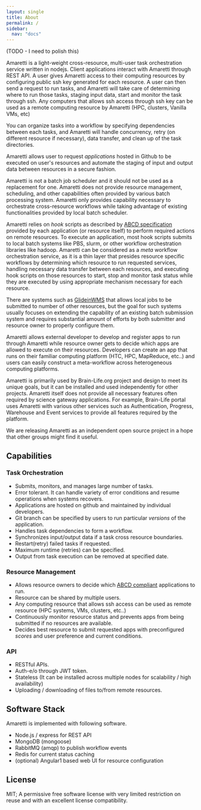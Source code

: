 ```yaml
---
layout: single
title: About
permalink: /
sidebar:
  nav: "docs"
---
```


(TODO - I need to polish this)

Amaretti is a light-weight cross-resource, multi-user task orchestration service written in nodejs. Client applications interact with Amaretti through REST API. A user gives Amaretti access to their computing resources by configuring public ssh key generated for each resource. A user can then send a request to run tasks, and Amaretti will take care of determining where to run those tasks, staging input data, start and monitor the task through ssh. Any computers that allows ssh access through ssh key can be used as a remote computing resource by Amaretti (HPC, clusters, Vanilla VMs, etc)

You can organize tasks into a workflow by specifying dependencies between each tasks, and Amaretti will handle concurrency, retry (on different resource if necessary), data transfer, and clean up of the task directories.

Amaretti allows user to request *applications* hosted in Github to be executed on user's resources and automate the staging of input and output data between resources in a secure fashion. 

Amaretti is not a batch job scheduler and it should not be used as a replacement for one. Amaretti does not provide resource management, scheduling, and other capabilities often provided by various batch processing system. Amaretti only provides capability necessary to orchestrate cross-resource workflows while taking advantage of existing functionalities provided by local batch scheduler. 

Amaretti relies on *hook* scripts as described by [ABCD specification](https://github.com/brain-life/abcd-spec) provided by each application (or resource itself) to perform required actions on remote resources. To execute an application, most hook scripts submits to local batch systems like PBS, slurm, or other workflow orchestration libraries like hadoop. Amaretti can be considered as a *meta* workflow orchestration service, as it is a thin layer that presides resource specific workflows by determining which resource to run requested services, handling necessary data transfer between each resources, and executing hook scripts on those resources to start, stop and monitor task status while they are executed by using appropriate mechanism necessary for each resource.

There are systems such as [GlideinWMS](http://glideinwms.fnal.gov/doc.prd/index.html) that allows local jobs to be submitted to number of other resources, but the goal for such systems usually focuses on extending the capability of an existing batch submission system and requires substantial amount of efforts by both submitter and resource owner to properly configure them.

Amaretti allows external developer to develop and register apps to run through Amaretti while resource owner gets to decide which apps are allowed to execute on their resources. Developers can create an app that runs on their familiar computing platform (HTC, HPC, MapReduce, etc..) and users can easily construct a meta-workflow across heterogeneous computing platforms.

Amaretti is primarily used by Brain-Life.org project and design to meet its unique goals, but it can be installed and used independently for other projects. Amaretti itself does not provide all necessary features often required by science gateway applications. For example, Brain-Life portal uses Amaretti with various other services such as Authentication, Progress, Warehouse and Event services to provide all features required by the platform. 

We are releasing Amaretti as an independent open source project in a hope that other groups might find it useful. 

## Capabilities

### Task Orchestration

- Submits, monitors, and manages large number of tasks.
- Error tolerant. It can handle variety of error conditions and resume operations when systems recovers.
- Applications are hosted on github and maintained by individual developers.
- Git branch can be specified by users to run particular *versions* of the application.
- Handles task dependencies to form a workflow.
- Synchronizes input/output data if a task cross resource boundaries.
- Restart(retry) failed tasks if requested.
- Maximum runtime (retries) can be specified.
- Output from task execution can be removed at specified date.

### Resource Management

- Allows resource owners to decide which [ABCD compliant](https://github.com/brain-life/abcd-spec) applications to run.
- Resource can be shared by multiple users.
- Any computing resource that allows ssh access can be used as remote resource (HPC systems, VMs, clusters, etc..)
- Continuously monitor resource status and prevents apps from being submitted if no resources are available.
- Decides best resource to submit requested apps with preconfigured *scores* and user preference and current conditions.

### API

- RESTful APIs.
- Auth-e/o through JWT token. 
- Stateless (It can be installed across multiple nodes for scalability / high availability)
- Uploading / downloading of files to/from remote resources.

## Software Stack

Amaretti is implemented with following software.

- Node.js / express for REST API
- MongoDB (mongoose)
- RabbitMQ (amqp) to publish workflow events
- Redis for current status caching
- (optional) Angular1 based web UI for resource configuration

## License

MIT; A permissive free software license with very limited restriction on reuse and with an excellent license compatibility.
